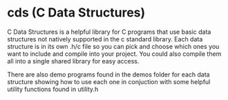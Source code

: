 # cds (C Data Structures)
C Data Structures is a helpful library for C programs that use basic data structures not natively supported in the c standard library. 
Each data structure is in its own .h/c file so you can pick and choose which ones you want to include and compile into your project. 
You could also compile them all into a single shared library for easy access.

There are also demo programs found in the demos folder for each data structure showing how to use each one in conjuction with some helpful utility functions found in utility.h

